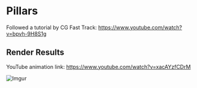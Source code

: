 # Pillars

Followed a tutorial by CG Fast Track: https://www.youtube.com/watch?v=bpvh-9H8S1g

## Render Results

YouTube animation link: https://www.youtube.com/watch?v=xacAYzfCDrM

![Imgur](https://i.imgur.com/pvGygh1.png)
